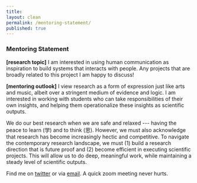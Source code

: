 ```yaml
---
title:
layout: clean
permalink: /mentoring-statement/
published: true
---
```


### Mentoring Statement

**[research topic]** I am interested in using human communication as inspiration to build systems that interacts with people. Any projects that are broadly related to this project I am happy to discuss!

**[mentoring outlook]** I view research as a form of expression just like arts and music, albeit over a stringent medium of evidence and logic. I am interested in working with students who can take responsibilities of their own insights, and helping them operationalize these insights as scientific outputs.

We do our best research when we are safe and relaxed --- having the peace to learn (学) and to think (思). However, we must also acknowledge that research has become increasingly hectic and competitive.
To navigate the contemporary research landscape, we must (1) build a research direction that is future proof and (2) become efficient in executing scientific projects.
This will allow us to do deep, meaningful work, while maintaining a steady level of scientific outputs.

<!-- Having a good taste -- asking the right scientific questions -- is one of the most difficult challenges you will face in your academic career. In mentoring you, I will help you shape own voice as a researcher.  -->
<!-- As scientists, we are responsible for developing, validating, and communicating hypotheses. 
Developing the right hypotheses requires "taste", validating it through experiments requires "process", and communicating it requires "relatability".
Some of these might come naturally, while others we'll work together. -->

Find me on [twitter](https://twitter.com/evanthebouncy) or via [email](mailto:yewenpu1989@gmail.com). A quick zoom meeting never hurts.

